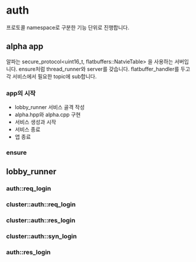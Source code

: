 # auth 

프로토콜 namespace로 구분한 기능 단위로 진행합니다. 

## alpha app 

알파는 secure_protocol<uint16_t, flatbuffers::NatvieTable> 을 사용하는 서버입니다. 
ensure처럼 thread_runner와 server를 갖습니다. flatbuffer_handler를 두고 각 서비스에서 
필요한 topic에 sub합니다. 

### app의 시작 

- lobby_runner 서비스 골격 작성 
- alpha.hpp와 alpha.cpp 구현 
- 서비스 생성과 시작 
- 서비스 종료
- 앱 종료 

### ensure 




## lobby_runner 

### auth::req_login 


### cluster::auth::req_login 


### cluster::auth::res_login


### cluster::auth::syn_login


### auth::res_login 




